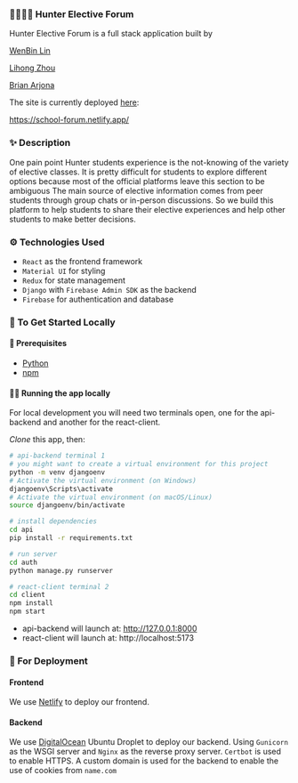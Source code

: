 ### 📕📗📘📙 Hunter Elective Forum

Hunter Elective Forum is a full stack application built by 

[WenBin Lin](https://github.com/wenbin1354)

[Lihong Zhou](https://github.com/Whatismyusername)

[Brian Arjona](https://github.com/BrianArjona)



The site is currently deployed [here](https://school-forum.netlify.app/):

https://school-forum.netlify.app/

### ✨ Description 
One pain point Hunter students experience is the not-knowing of the variety of elective classes. It is pretty difficult for students to explore different options because most of the official platforms leave this section to be ambiguous The main source of elective information comes from peer students through group chats or in-person discussions. So we build this platform to help students to share their elective experiences and help other students to make better decisions.

### ⚙ Technologies Used
- `React` as the frontend framework
- `Material UI` for styling
- `Redux` for state management
- `Django` with `Firebase Admin SDK` as the backend
- `Firebase` for authentication and database

### 💨 To Get Started Locally

#### 📝 Prerequisites

- [Python](https://www.python.org/downloads/)
- [npm](https://www.npmjs.com/get-npm)

#### 🏃‍♀️ Running the app locally

For local development you will need two terminals open, one for the api-backend and another for the react-client.

_Clone_ this app, then:

```bash
# api-backend terminal 1
# you might want to create a virtual environment for this project
python -m venv djangoenv
# Activate the virtual environment (on Windows)
djangoenv\Scripts\activate
# Activate the virtual environment (on macOS/Linux)
source djangoenv/bin/activate

# install dependencies
cd api
pip install -r requirements.txt

# run server
cd auth
python manage.py runserver
```

```bash
# react-client terminal 2
cd client
npm install
npm start
```

- api-backend will launch at: http://127.0.0.1:8000
- react-client will launch at: http://localhost:5173

### 🎨 For Deployment

#### Frontend

We use [Netlify](https://www.netlify.com/) to deploy our frontend.

#### Backend

We use [DigitalOcean](https://www.digitalocean.com/) Ubuntu Droplet to deploy our backend. Using `Gunicorn` as the WSGI server and `Nginx` as the reverse proxy server. `Certbot` is used to enable HTTPS. A custom domain is used for the backend to enable the use of cookies from `name.com`

